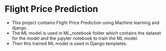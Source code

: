 # Flight Price Prediction
- This project contains Flight Price Prediction using Machine learning and django.
- The ML model is used in ML_notebook folder which contains the dataset for the model and the jupyter notebook to train the ML model.
- Then this trained ML model is used in Django templates.
